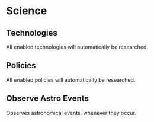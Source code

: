 # Science

## Technologies

All enabled technologies will automatically be researched.

## Policies

All enabled policies will automatically be researched.

## Observe Astro Events

Observes astronomical events, whenever they occur.
